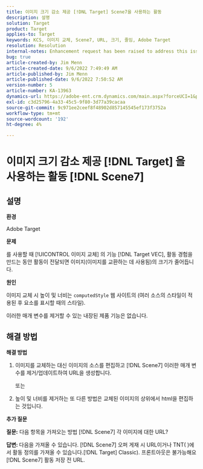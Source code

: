 ```yaml
---
title: 이미지 크기 감소 제공 [!DNL Target] Scene7을 사용하는 활동
description: 설명
solution: Target
product: Target
applies-to: Target
keywords: KCS, 이미지 교체, Scene7, URL, 크기, 줄임, Adobe Target
resolution: Resolution
internal-notes: Enhancement request has been raised to address this issue permanentaly
bug: true
article-created-by: Jim Menn
article-created-date: 9/6/2022 7:49:49 AM
article-published-by: Jim Menn
article-published-date: 9/6/2022 7:50:52 AM
version-number: 5
article-number: KA-13963
dynamics-url: https://adobe-ent.crm.dynamics.com/main.aspx?forceUCI=1&pagetype=entityrecord&etn=knowledgearticle&id=f88b677b-b82d-ed11-9db1-0022480866ad
exl-id: c3d25796-4a33-45c5-9f80-3d77a39cacaa
source-git-commit: 9c971ee2ceef8f48902d857145545ef173f3752a
workflow-type: tm+mt
source-wordcount: '192'
ht-degree: 4%

---
```


# 이미지 크기 감소 제공 [!DNL Target] 을 사용하는 활동 [!DNL Scene7]

## 설명

<b>환경</b>

Adobe Target

<b>문제</b>

를 사용할 때 [!UICONTROL 이미지 교체] 의 기능 [!DNL Target VEC], 활동 경험을 만드는 동안 활동이 전달되면 이미지(이미지를 교환하는 데 사용됨)의 크기가 줄어듭니다.

<b>원인</b>

이미지 교체 시 높이 및 너비는 `computedStyle` 웹 사이트의 (여러 소스의 스타일이 적용된 후 요소를 표시할 때의 스타일).

이러한 매개 변수를 제거할 수 있는 내장된 제품 기능은 없습니다.

## 해결 방법

<b>해결 방법</b>

1. 이미지를 교체하는 대신 이미지의 소스를 편집하고 [!DNL Scene7] 이러한 매개 변수를 제거/업데이트하여 URL을 생성합니다.

   또는

1. 높이 및 너비를 제거하는 또 다른 방법은 교체된 이미지의 상위에서 html을 편집하는 것입니다.

<b>추가 질문</b>

<b>질문:</b> 다음 항목을 가져오는 방법 [!DNL Scene7] 각 이미지에 대한 URL? 

<b>답변: </b>다음을 가져올 수 있습니다. [!DNL Scene7] 오퍼 게재 시 URL이거나 TNT( )에서 활동 정의를 가져올 수 있습니다.[!DNL Target] Classic). 프론트아웃은 불가능해요 [!DNL Scene7] 활동 저장 전 URL.
